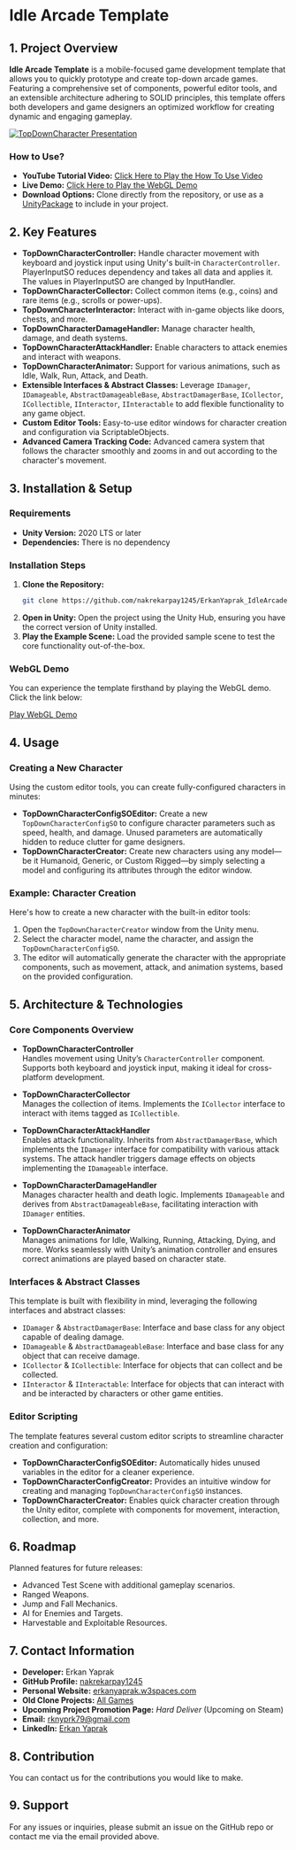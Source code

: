 # Idle Arcade Template

## 1. Project Overview
**Idle Arcade Template** is a mobile-focused game development template that allows you to quickly prototype and create top-down arcade games. Featuring a comprehensive set of components, powerful editor tools, and an extensible architecture adhering to SOLID principles, this template offers both developers and game designers an optimized workflow for creating dynamic and engaging gameplay.

[![TopDownCharacter Presentation](https://img.youtube.com/vi/0Nh8_X-yF-A/0.jpg)](https://www.youtube.com/watch?v=0Nh8_X-yF-A)

### How to Use?
- **YouTube Tutorial Video:** [Click Here to Play the How To Use Video](https://youtu.be/AbNMG2LzjAY)
- **Live Demo:** [Click Here to Play the WebGL Demo](https://erkanyaprak.itch.io/idlearcade)
- **Download Options:** Clone directly from the repository, or use as a [UnityPackage](ErkanYaprak_IdleArcadeTemplate.unitypackage) to include in your project.

## 2. Key Features
- **TopDownCharacterController:** Handle character movement with keyboard and joystick input using Unity's built-in `CharacterController`. PlayerInputSO reduces dependency and takes all data and applies it. The values ​​in PlayerInputSO are changed by InputHandler.
- **TopDownCharacterCollector:** Collect common items (e.g., coins) and rare items (e.g., scrolls or power-ups).
- **TopDownCharacterInteractor:** Interact with in-game objects like doors, chests, and more.
- **TopDownCharacterDamageHandler:** Manage character health, damage, and death systems.
- **TopDownCharacterAttackHandler:** Enable characters to attack enemies and interact with weapons.
- **TopDownCharacterAnimator:** Support for various animations, such as Idle, Walk, Run, Attack, and Death.
- **Extensible Interfaces & Abstract Classes:** Leverage `IDamager`, `IDamageable`, `AbstractDamageableBase`, `AbstractDamagerBase`, `ICollector`, `ICollectible`, `IInteractor`, `IInteractable` to add flexible functionality to any game object.
- **Custom Editor Tools:** Easy-to-use editor windows for character creation and configuration via ScriptableObjects.
- **Advanced Camera Tracking Code:** Advanced camera system that follows the character smoothly and zooms in and out according to the character's movement.

## 3. Installation & Setup

### Requirements
- **Unity Version:** 2020 LTS or later
- **Dependencies:** There is no dependency

### Installation Steps
1. **Clone the Repository:**
    ```bash
    git clone https://github.com/nakrekarpay1245/ErkanYaprak_IdleArcadeTemplate.git
    ```
2. **Open in Unity:** Open the project using the Unity Hub, ensuring you have the correct version of Unity installed.
3. **Play the Example Scene:** Load the provided sample scene to test the core functionality out-of-the-box.

### WebGL Demo
You can experience the template firsthand by playing the WebGL demo. Click the link below:

[Play WebGL Demo](https://erkanyaprak.itch.io/idlearcade)

## 4. Usage

### Creating a New Character
Using the custom editor tools, you can create fully-configured characters in minutes:

- **TopDownCharacterConfigSOEditor:** Create a new `TopDownCharacterConfigSO` to configure character parameters such as speed, health, and damage. Unused parameters are automatically hidden to reduce clutter for game designers.
- **TopDownCharacterCreator:** Create new characters using any model—be it Humanoid, Generic, or Custom Rigged—by simply selecting a model and configuring its attributes through the editor window.

### Example: Character Creation
Here's how to create a new character with the built-in editor tools:

1. Open the `TopDownCharacterCreator` window from the Unity menu.
2. Select the character model, name the character, and assign the `TopDownCharacterConfigSO`.
3. The editor will automatically generate the character with the appropriate components, such as movement, attack, and animation systems, based on the provided configuration.

## 5. Architecture & Technologies

### Core Components Overview
- **TopDownCharacterController**  
  Handles movement using Unity’s `CharacterController` component. Supports both keyboard and joystick input, making it ideal for cross-platform development.

- **TopDownCharacterCollector**  
  Manages the collection of items. Implements the `ICollector` interface to interact with items tagged as `ICollectible`.

- **TopDownCharacterAttackHandler**  
  Enables attack functionality. Inherits from `AbstractDamagerBase`, which implements the `IDamager` interface for compatibility with various attack systems. The attack handler triggers damage effects on objects implementing the `IDamageable` interface.

- **TopDownCharacterDamageHandler**  
  Manages character health and death logic. Implements `IDamageable` and derives from `AbstractDamageableBase`, facilitating interaction with `IDamager` entities.

- **TopDownCharacterAnimator**  
  Manages animations for Idle, Walking, Running, Attacking, Dying, and more. Works seamlessly with Unity’s animation controller and ensures correct animations are played based on character state.

### Interfaces & Abstract Classes
This template is built with flexibility in mind, leveraging the following interfaces and abstract classes:

- `IDamager` & `AbstractDamagerBase`: Interface and base class for any object capable of dealing damage.
- `IDamageable` & `AbstractDamageableBase`: Interface and base class for any object that can receive damage.
- `ICollector` & `ICollectible`: Interface for objects that can collect and be collected.
- `IInteractor` & `IInteractable`: Interface for objects that can interact with and be interacted by characters or other game entities.

### Editor Scripting
The template features several custom editor scripts to streamline character creation and configuration:

- **TopDownCharacterConfigSOEditor:** Automatically hides unused variables in the editor for a cleaner experience.
- **TopDownCharacterConfigCreator:** Provides an intuitive window for creating and managing `TopDownCharacterConfigSO` instances.
- **TopDownCharacterCreator:** Enables quick character creation through the Unity editor, complete with components for movement, interaction, collection, and more.

## 6. Roadmap
Planned features for future releases:
- Advanced Test Scene with additional gameplay scenarios.
- Ranged Weapons.
- Jump and Fall Mechanics.
- AI for Enemies and Targets.
- Harvestable and Exploitable Resources.

## 7. Contact Information
- **Developer:** Erkan Yaprak
- **GitHub Profile:** [nakrekarpay1245](https://github.com/nakrekarpay1245)
- **Personal Website:** [erkanyaprak.w3spaces.com](https://erkanyaprak.w3spaces.com)
- **Old Clone Projects:** [All Games](https://erkanyaprak.w3spaces.com/allgames.html)
- **Upcoming Project Promotion Page:** *Hard Deliver* (Upcoming on Steam)
- **Email:** [rknyprk79@gmail.com](mailto:rknyprk79@gmail.com)
- **LinkedIn:** [Erkan Yaprak](https://www.linkedin.com/in/erkan-yaprak)

## 8. Contribution
You can contact us for the contributions you would like to make.

## 9. Support
For any issues or inquiries, please submit an issue on the GitHub repo or contact me via the email provided above.
